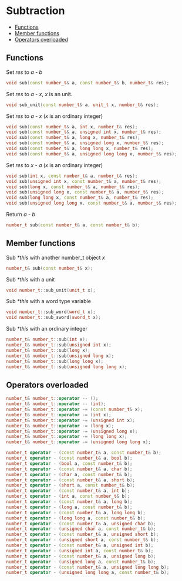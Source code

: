 <h1>Subtraction</h1>

 * [Functions](#functions)
 * [Member functions](#memberfunctions)
 * [Operators overloaded](#operatorsoverloaded)

<h2 id="functions">Functions</h2>

Set _res_ to _a_ - _b_
```C++
void sub(const number_t& a, const number_t& b, number_t& res);
```

Set _res_ to _a_ - _x_, _x_ is an unit.
```C++
void sub_unit(const number_t& a, unit_t x, number_t& res);
```

Set _res_ to _a_ - _x_ (_x_ is an ordinary integer)
```C++
void sub(const number_t& a, int x, number_t& res);
void sub(const number_t& a, unsigned int x, number_t& res);
void sub(const number_t& a, long x, number_t& res);
void sub(const number_t& a, unsigned long x, number_t& res);
void sub(const number_t& a, long long x, number_t& res);
void sub(const number_t& a, unsigned long long x, number_t& res);
```

Set _res_ to _x_ - _a_ (_x_ is an ordinary integer)
```C++
void sub(int x, const number_t& a, number_t& res);
void sub(unsigned int x, const number_t& a, number_t& res);
void sub(long x, const number_t& a, number_t& res);
void sub(unsigned long x, const number_t& a, number_t& res);
void sub(long long x, const number_t& a, number_t& res);
void sub(unsigned long long x, const number_t& a, number_t& res);
```
Return _a_ - _b_
```C++
number_t sub(const number_t& a, const number_t& b);
```

<h2 id="memberfunctions">Member functions</h2>

Sub _*this_ with another number_t object _x_
```C++
number_t& sub(const number_t& x);
```
Sub _*this_ with a unit
```C++
void number_t::sub_unit(unit_t x);
```
Sub _*this_ with a word type variable
```C++
void number_t::sub_word(word_t x);
void number_t::sub_sword(sword_t x);
```
Sub _*this_ with an ordinary integer
```C++
number_t& number_t::sub(int x);
number_t& number_t::sub(unsigned int x);
number_t& number_t::sub(long x);
number_t& number_t::sub(unsigned long x);
number_t& number_t::sub(long long x);
number_t& number_t::sub(unsigned long long x);
```

<h2 id="operatorsoverloaded">Operators overloaded</h2>

```C++
number_t& number_t::operator -- ();
number_t& number_t::operator -- (int);
number_t& number_t::operator -= (const number_t& x);
number_t& number_t::operator -= (int x);
number_t& number_t::operator -= (unsigned int x);
number_t& number_t::operator -= (long x);
number_t& number_t::operator -= (unsigned long x);
number_t& number_t::operator -= (long long x);
number_t& number_t::operator -= (unsigned long long x);

number_t operator - (const number_t& a, const number_t& b);
number_t operator - (const number_t& a, bool b);
number_t operator - (bool a, const number_t& b);
number_t operator - (const number_t& a, char b);
number_t operator - (char a, const number_t& b);
number_t operator - (const number_t& a, short b);
number_t operator - (short a, const number_t& b);
number_t operator - (const number_t& a, int b);
number_t operator - (int a, const number_t& b);
number_t operator - (const number_t& a, long b);
number_t operator - (long a, const number_t& b);
number_t operator - (const number_t& a, long long b);
number_t operator - (long long a, const number_t& b);
number_t operator - (const number_t& a, unsigned char b);
number_t operator - (unsigned char a, const number_t& b);
number_t operator - (const number_t& a, unsigned short b);
number_t operator - (unsigned short a, const number_t& b);
number_t operator - (const number_t& a, unsigned int b);
number_t operator - (unsigned int a, const number_t& b);
number_t operator - (const number_t& a, unsigned long b);
number_t operator - (unsigned long a, const number_t& b);
number_t operator - (const number_t& a, unsigned long long b);
number_t operator - (unsigned long long a, const number_t& b);
```

